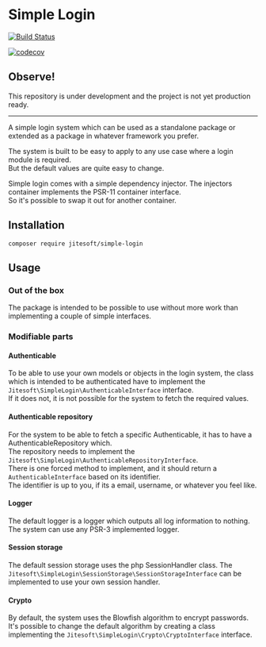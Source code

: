 # Simple Login

[![Build Status](https://travis-ci.org/jitesoft/simple-login.svg?branch=master)](https://travis-ci.org/jitesoft/simple-login)

[![codecov](https://codecov.io/gh/jitesoft/simple-login/branch/master/graph/badge.svg)](https://codecov.io/gh/jitesoft/simple-login)

## Observe!
This repository is under development and the project is not yet production ready.  

----

A simple login system which can be used as a standalone package or extended as a package in whatever framework you prefer.

The system is built to be easy to apply to any use case where a login module is required.  
But the default values are quite easy to change.

Simple login comes with a simple dependency injector. The injectors container implements the PSR-11 container interface.  
So it's possible to swap it out for another container.

## Installation

```
composer require jitesoft/simple-login
```

## Usage

### Out of the box

The package is intended to be possible to use without more work than implementing a couple of simple interfaces.


### Modifiable parts

#### Authenticable

To be able to use your own models or objects in the login system, the class which is intended to be authenticated
have to implement the `Jitesoft\SimpleLogin\AuthenticableInterface` interface.  
If it does not, it is not possible for the system to fetch the required values.  

#### Authenticable repository

For the system to be able to fetch a specific Authenticable, it has to have a AuthenticableRepository which.  
The repository needs to implement the `Jitesoft\SimpleLogin\AuthenticableRepositoryInterface`.  
There is one forced method to implement, and it should return a `AuthenticableInterface` based on its identifier.  
The identifier is up to you, if its a email, username, or whatever you feel like.

#### Logger

The default logger is a logger which outputs all log information to nothing. The system can use any PSR-3 implemented logger.  

#### Session storage

The default session storage uses the php SessionHandler class. The `Jitesoft\SimpleLogin\SessionStorage\SessionStorageInterface` 
can be implemented to use your own session handler.

#### Crypto

By default, the system uses the Blowfish algorithm to encrypt passwords.  
It's possible to change the default algorithm by creating a class implementing the `Jitesoft\SimpleLogin\Crypto\CryptoInterface` interface.
